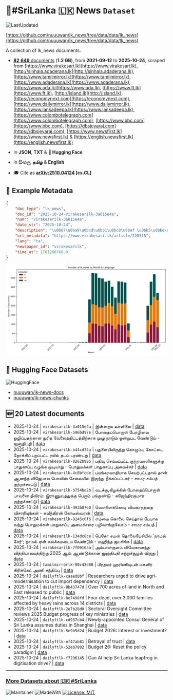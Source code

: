 # 📄#SriLanka 🇱🇰 News `Dataset`

![LastUpdated](https://img.shields.io/badge/last_updated-2025--10--24_06:30:01-green)

[https://github.com/nuuuwan/lk_news/tree/data/data/lk_news](https://github.com/nuuuwan/lk_news/tree/data/data/lk_news)

A collection of lk_news documents.

- [**82,649** documents](https://github.com/nuuuwan/lk_news/tree/data/data/lk_news) (**1.2 GB**), from **2021-09-12** to **2025-10-24**, scraped from [https://www.virakesari.lk](https://www.virakesari.lk), [http://sinhala.adaderana.lk](http://sinhala.adaderana.lk), [https://www.tamilmirror.lk](https://www.tamilmirror.lk), [https://www.adaderana.lk](https://www.adaderana.lk), [https://www.ada.lk](https://www.ada.lk), [https://www.ft.lk](https://www.ft.lk), [http://island.lk](http://island.lk), [https://economynext.com](https://economynext.com), [https://www.dailymirror.lk](https://www.dailymirror.lk), [https://www.lankadeepa.lk](https://www.lankadeepa.lk), [https://www.colombotelegraph.com](https://www.colombotelegraph.com), [https://www.bbc.com](https://www.bbc.com), [https://dbsjeyaraj.com](https://dbsjeyaraj.com), [https://www.newsfirst.lk](https://www.newsfirst.lk) & [https://english.newsfirst.lk](https://english.newsfirst.lk)

- In **JSON**, **TXT** & **🤗 Hugging Face**

- In **සිංහල**, **தமிழ்** & **English**

- 🎓 Cite as **[arXiv:2510.04124](https://arxiv.org/abs/2510.04124) [cs.CL]**

## 📝 Example Metadata

```json
{
    "doc_type": "lk_news",
    "doc_id": "2025-10-24-virakesarilk-3a015e4a",
    "num": "virakesarilk-3a015e4a",
    "date_str": "2025-10-24",
    "description": "\u0b87\u0ba9\u0bcd\u0bb1\u0bc8\u0baf \u0bb5\u0bbe\u0ba9\u0bbf\u0bb2\u0bc8",
    "url_metadata": "https://www.virakesari.lk/article/228515",
    "lang": "ta",
    "newspaper_id": "virakesarilk",
    "time_ut": 1761266760.0
}
```

![Chart](https://raw.githubusercontent.com/nuuuwan/lk_news/refs/heads/data/data/lk_news/docs_by_month_and_lang.png)

## 🤗 Hugging Face Datasets

![HuggingFace](https://img.shields.io/badge/-HuggingFace-FDEE21?style=for-the-badge&logo=HuggingFace)

- [nuuuwan/lk-news-docs](https://huggingface.co/datasets/nuuuwan/lk-news-docs)
- [nuuuwan/lk-news-chunks](https://huggingface.co/datasets/nuuuwan/lk-news-chunks)

## 🆕 20 Latest documents

- 2025-10-24 | `virakesarilk-3a015e4a` | இன்றைய வானிலை | [data](https://github.com/nuuuwan/lk_news/tree/data/data/lk_news/2020s/2025/2025-10-24-virakesarilk-3a015e4a)
- 2025-10-24 | `virakesarilk-596bd97e` | போதைப்பொருள் பேரழிவை ஒழிப்பதற்கான துரித வேலைத்திட்டத்திற்காக முழு நாடும் ஒன்றுபட வேண்டும் - ஜனாதிபதி | [data](https://github.com/nuuuwan/lk_news/tree/data/data/lk_news/2020s/2025/2025-10-24-virakesarilk-596bd97e)
- 2025-10-24 | `virakesarilk-b44cd74a` | பதுளையிலிருந்து கொழும்பு கோட்டை நோக்கிப் புறப்பட்ட ரயில் தடம் புரண்டது | [data](https://github.com/nuuuwan/lk_news/tree/data/data/lk_news/2020s/2025/2025-10-24-virakesarilk-b44cd74a)
- 2025-10-24 | `virakesarilk-0262b985` | பதிவு செய்யப்பட்ட குற்றவாளிகளுக்கு பாதுகாப்பு வழங்க முடியாது - பொதுமக்கள் பாதுகாப்பு அமைச்சர் | [data](https://github.com/nuuuwan/lk_news/tree/data/data/lk_news/2020s/2025/2025-10-24-virakesarilk-0262b985)
- 2025-10-24 | `virakesarilk-4c8bfcde` | பயங்கரவாதியாக செயற்பட்டதால் தான் ஆனந்த விஜேபால பொலிஸ் சேவையில் இருந்து நீக்கப்பட்டார் - சாமர சம்பத் குற்றச்சாட்டு | [data](https://github.com/nuuuwan/lk_news/tree/data/data/lk_news/2020s/2025/2025-10-24-virakesarilk-4c8bfcde)
- 2025-10-24 | `virakesarilk-b754be2b` | வடக்கு,கிழக்கில் போதைப்பொருள் பாவனை தீவிரம்: இராணுவத்துக்கு பெரும் பங்குண்டு - கஜேந்திரகுமார் குற்றச்சாட்டு | [data](https://github.com/nuuuwan/lk_news/tree/data/data/lk_news/2020s/2025/2025-10-24-virakesarilk-b754be2b)
- 2025-10-24 | `virakesarilk-d93b8760` | வெள்ளைக்கொடி விவகாரத்தை விசாரியுங்கள் - கவீந்திரன் கோடீஸ்வரன் | [data](https://github.com/nuuuwan/lk_news/tree/data/data/lk_news/2020s/2025/2025-10-24-virakesarilk-d93b8760)
- 2025-10-24 | `virakesarilk-8245c8f6` | எம்மை கொலை செய்தால் பேயாக வந்து பொதுமக்கள் பாதுகாப்பு அமைச்சரை பழிவாங்குவோம் - சாமர சம்பத் | [data](https://github.com/nuuuwan/lk_news/tree/data/data/lk_news/2020s/2025/2025-10-24-virakesarilk-8245c8f6)
- 2025-10-24 | `virakesarilk-134dc8ce` | பெகோ சமன் தொலைபேசியில் 'நாமல் சேர்'; நாமல் ஏன் கலக்கமடைய வேண்டும் - மஹிந்த ஜயசிங்க | [data](https://github.com/nuuuwan/lk_news/tree/data/data/lk_news/2020s/2025/2025-10-24-virakesarilk-134dc8ce)
- 2025-10-24 | `virakesarilk-7f0916aa` | அம்பாள்குளம் விவேகானந்த வித்தியாலயத்திற்கு 2025 ஆம் ஆண்டுக்கான ஜனாதிபதி சுற்றுச்சூழல் விருது | [data](https://github.com/nuuuwan/lk_news/tree/data/data/lk_news/2020s/2025/2025-10-24-virakesarilk-7f0916aa)
- 2025-10-24 | `tamilmirrorlk-90c42d88` | பிரதமர் ஹரிணியுடன் மகளிர் கிரிக்கெட் அணி சந்திப்பு | [data](https://github.com/nuuuwan/lk_news/tree/data/data/lk_news/2020s/2025/2025-10-24-tamilmirrorlk-90c42d88)
- 2025-10-24 | `dailyftlk-caaed0bf` | Researchers urged to drive agri-modernisation to cut import dependency | [data](https://github.com/nuuuwan/lk_news/tree/data/data/lk_news/2020s/2025/2025-10-24-dailyftlk-caaed0bf)
- 2025-10-24 | `dailyftlk-8b43747d` | Over 700 acres of land in North and East released to public | [data](https://github.com/nuuuwan/lk_news/tree/data/data/lk_news/2020s/2025/2025-10-24-dailyftlk-8b43747d)
- 2025-10-24 | `dailyftlk-8e7498fd` | Four dead, over 3,000 families affected by heavy rains across 14 districts | [data](https://github.com/nuuuwan/lk_news/tree/data/data/lk_news/2020s/2025/2025-10-24-dailyftlk-8e7498fd)
- 2025-10-24 | `dailyftlk-2e7b28d0` | Sectoral Oversight Committee reviews 2025 Budget progress of key ministries | [data](https://github.com/nuuuwan/lk_news/tree/data/data/lk_news/2020s/2025/2025-10-24-dailyftlk-2e7b28d0)
- 2025-10-24 | `dailyftlk-cd937cb4` | Newly-appointed Consul General of Sri Lanka assumes duties in Shanghai | [data](https://github.com/nuuuwan/lk_news/tree/data/data/lk_news/2020s/2025/2025-10-24-dailyftlk-cd937cb4)
- 2025-10-24 | `dailyftlk-5e9b5d24` | Budget 2026: Interest or investment? | [data](https://github.com/nuuuwan/lk_news/tree/data/data/lk_news/2020s/2025/2025-10-24-dailyftlk-5e9b5d24)
- 2025-10-24 | `dailyftlk-ef47ab81` | Betrayal of trust | [data](https://github.com/nuuuwan/lk_news/tree/data/data/lk_news/2020s/2025/2025-10-24-dailyftlk-ef47ab81)
- 2025-10-24 | `dailyftlk-52eb7802` | Budget 26: Reset the policy paradigm | [data](https://github.com/nuuuwan/lk_news/tree/data/data/lk_news/2020s/2025/2025-10-24-dailyftlk-52eb7802)
- 2025-10-24 | `dailyftlk-f7296145` | Can AI help Sri Lanka leapfrog in digitisation drive? | [data](https://github.com/nuuuwan/lk_news/tree/data/data/lk_news/2020s/2025/2025-10-24-dailyftlk-f7296145)

---

### [More Datasets about 🇱🇰 #SriLanka](https://github.com/nuuuwan/lk_datasets)

![Maintainer](https://img.shields.io/badge/maintainer-nuuuwan-red)
![MadeWith](https://img.shields.io/badge/made_with-python-blue)
[![License: MIT](https://img.shields.io/badge/License-MIT-yellow.svg)](https://opensource.org/licenses/MIT)

